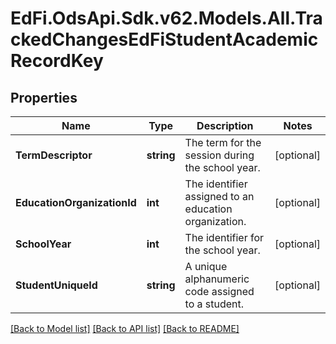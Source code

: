 # EdFi.OdsApi.Sdk.v62.Models.All.TrackedChangesEdFiStudentAcademicRecordKey

## Properties

Name | Type | Description | Notes
------------ | ------------- | ------------- | -------------
**TermDescriptor** | **string** | The term for the session during the school year. | [optional] 
**EducationOrganizationId** | **int** | The identifier assigned to an education organization. | [optional] 
**SchoolYear** | **int** | The identifier for the school year. | [optional] 
**StudentUniqueId** | **string** | A unique alphanumeric code assigned to a student. | [optional] 

[[Back to Model list]](../../README.md#documentation-for-models) [[Back to API list]](../../README.md#documentation-for-api-endpoints) [[Back to README]](../../README.md)

